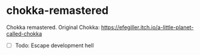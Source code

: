 # chokka-remastered
Chokka remastered. Original Chokka: https://efegiller.itch.io/a-little-planet-called-chokka


- [ ] Todo: Escape development hell 

